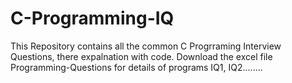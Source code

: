 # C-Programming-IQ
This Repository contains all the common C Progrraming Interview Questions, there expalnation with code.
Download the excel file Programming-Questions for details of programs IQ1, IQ2........
